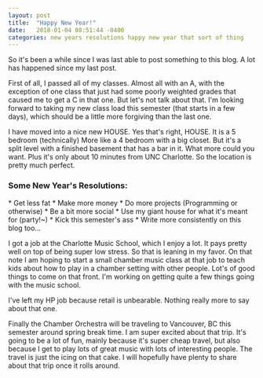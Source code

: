 ```yaml
---
layout: post
title:  "Happy New Year!"
date:   2018-01-04 08:51:44 -0400
categories: new years resolutions happy new year that sort of thing
---
```

So it's been a while since I was last able to post something to this blog. A lot has happened since my last post.

First of all, I passed all of my classes. Almost all with an A, with the exception of one class that just had some poorly weighted grades that caused me to get a C in that one. But let's not talk about that. I'm looking forward to taking my new class load this semester (that starts in a few days), which should be a little more forgiving than the last one.

I have moved into a nice new HOUSE. Yes that's right, HOUSE. It is a 5 bedroom (technically) More like a 4 bedroom with a big closet. But it's a split level with a finished basement that has a bar in it. What more could you want. Plus it's only about 10 minutes from UNC Charlotte. So the location is pretty much perfect. 

<h3>Some New Year's Resolutions: </h3>
* Get less fat
* Make more money
* Do more projects (Programming or otherwise)
* Be a bit more social
* Use my giant house for what it's meant for (party!~)
* Kick this semester's ass
* Write more consistently on this blog too...

I got a job at the Charlotte Music School, which I enjoy a lot. It pays pretty well on top of being super low stress. So that is leaning in my favor. On that note I am hoping to start a small chamber music class at that job to teach kids about how to play in a chamber setting with other people. Lot's of good things to come on that front. I'm working on getting quite a few things going with the music school.

I've left my HP job because retail is unbearable. Nothing really more to say about that one.

Finally the Chamber Orchestra will be traveling to Vancouver, BC this semester around spring break time. I am super excited about that trip. It's going to be a lot of fun, mainly because it's super cheap travel, but also because I get to play lots of great music with lots of interesting people. The travel is just the icing on that cake. I will hopefully have plenty to share about that trip once it rolls around.
